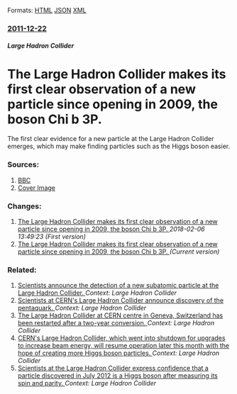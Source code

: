 
Formats: [HTML](/news/2011/12/22/the-large-hadron-collider-makes-its-first-clear-observation-of-a-new-particle-since-opening-in-2009-the-boson-chi-b-3p.html)  [JSON](/news/2011/12/22/the-large-hadron-collider-makes-its-first-clear-observation-of-a-new-particle-since-opening-in-2009-the-boson-chi-b-3p.json)  [XML](/news/2011/12/22/the-large-hadron-collider-makes-its-first-clear-observation-of-a-new-particle-since-opening-in-2009-the-boson-chi-b-3p.xml)  

### [2011-12-22](/news/2011/12/22/index.md)

##### Large Hadron Collider
# The Large Hadron Collider makes its first clear observation of a new particle since opening in 2009, the boson Chi b 3P. 

The first clear evidence for a new particle at the Large Hadron Collider emerges, which may make finding particles such as the Higgs boson easier.


### Sources:

1. [BBC](http://www.bbc.co.uk/news/science-environment-16301908)
1. [Cover Image](https://ichef-1.bbci.co.uk/news/1024/media/images/57182000/jpg/_57182144_006160467-1.jpg)

### Changes:

1. [The Large Hadron Collider makes its first clear observation of a new particle since opening in 2009, the boson Chi b 3P. ](/news/2011/12/22/the-large-hadron-collider-makes-its-first-clear-observation-of-a-new-particle-since-opening-in-2009-the-boson-chib-3p.md) _2018-02-06 13:49:23 (First version)_
1. [The Large Hadron Collider makes its first clear observation of a new particle since opening in 2009, the boson Chi b 3P. ](/news/2011/12/22/the-large-hadron-collider-makes-its-first-clear-observation-of-a-new-particle-since-opening-in-2009-the-boson-chi-b-3p.md) _(Current version)_

### Related:

1. [Scientists announce the detection of a new subatomic particle at the Large Hadron Collider. ](/news/2017/07/6/scientists-announce-the-detection-of-a-new-subatomic-particle-at-the-large-hadron-collider.md) _Context: Large Hadron Collider_
2. [Scientists at CERN's Large Hadron Collider announce discovery of the pentaquark. ](/news/2015/07/14/scientists-at-cern-s-large-hadron-collider-announce-discovery-of-the-pentaquark.md) _Context: Large Hadron Collider_
3. [The Large Hadron Collider at CERN centre in Geneva, Switzerland has been restarted after a two-year conversion. ](/news/2015/04/5/the-large-hadron-collider-at-cern-centre-in-geneva-switzerland-has-been-restarted-after-a-two-year-conversion.md) _Context: Large Hadron Collider_
4. [CERN's Large Hadron Collider, which went into shutdown for upgrades to increase beam energy, will resume operation later this month with the hope of creating more Higgs boson particles. ](/news/2015/03/12/cern-s-large-hadron-collider-which-went-into-shutdown-for-upgrades-to-increase-beam-energy-will-resume-operation-later-this-month-with-the.md) _Context: Large Hadron Collider_
5. [Scientists at the Large Hadron Collider express confidence that a particle discovered in July 2012 is a Higgs boson after measuring its spin and parity. ](/news/2013/03/14/scientists-at-the-large-hadron-collider-express-confidence-that-a-particle-discovered-in-july-2012-is-a-higgs-boson-after-measuring-its-spin.md) _Context: Large Hadron Collider_
